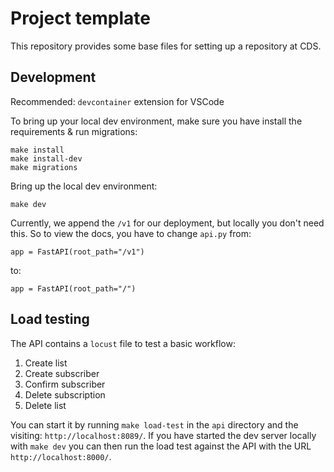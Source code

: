 # Project template

This repository provides some base files for setting up a repository at
CDS.


## Development
Recommended: `devcontainer` extension for VSCode

To bring up your local dev environment, make sure you have install the requirements & run migrations:
```
make install
make install-dev
make migrations
```

Bring up the local dev environment:
```
make dev
```

Currently, we append the `/v1` for our deployment, but locally you don't need this. So to view the docs, you have to change `api.py` from:
```
app = FastAPI(root_path="/v1")
```
to:
```
app = FastAPI(root_path="/")
```

## Load testing
The API contains a `locust` file to test a basic workflow:

1. Create list
2. Create subscriber
3. Confirm subscriber
4. Delete subscription
5. Delete list

You can start it by running `make load-test` in the `api` directory and the visiting: `http://localhost:8089/`. If you have started the dev server locally with `make dev` you can then run the load test against the API with the URL `http://localhost:8000/`.